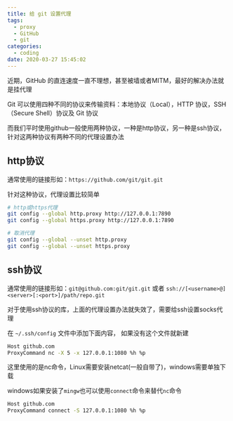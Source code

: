 ```yaml
---
title: 给 git 设置代理
tags:
  - proxy
  - GitHub
  - git
categories:
  - coding
date: 2020-03-27 15:45:02
---
```


近期，GitHub 的直连速度一直不理想，甚至被墙或者MITM，最好的解决办法就是挂代理

Git 可以使用四种不同的协议来传输资料：本地协议（Local），HTTP 协议，SSH（Secure Shell）协议及 Git 协议

而我们平时使用github一般使用两种协议，一种是http协议，另一种是ssh协议，针对这两种协议有两种不同的代理设置办法

## http协议

通常使用的链接形如：`https://github.com/git/git.git`

针对这种协议，代理设置比较简单

```bash
# http或https代理
git config --global http.proxy http://127.0.0.1:7890
git config --global https.proxy http://127.0.0.1:7890

# 取消代理
git config --global --unset http.proxy
git config --global --unset https.proxy
```

## ssh协议

通常使用的链接形如：`git@github.com:git/git.git` 或者 `ssh://[<username>@]<server>[:<port>]/path/repo.git`

对于使用ssh协议的库，上面的代理设置办法就失效了，需要给ssh设置socks代理

在 `~/.ssh/config` 文件中添加下面内容， 如果没有这个文件就新建

```bash
Host github.com
ProxyCommand nc -X 5 -x 127.0.0.1:1080 %h %p
```

这里使用的是nc命令，Linux需要安装netcat(一般自带了)，windows需要单独下载

windows如果安装了`mingw`也可以使用`connect`命令来替代`nc`命令

```bash
Host github.com
ProxyCommand connect -S 127.0.0.1:1080 %h %p
```
